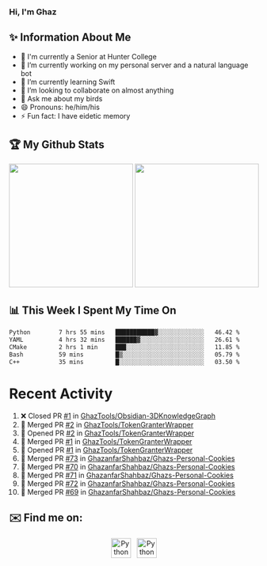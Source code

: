 ### Hi, I'm Ghaz

<!--
**GhazanfarShahbaz/GhazanfarShahbaz** is a ✨ _special_ ✨ repository because its `README.md` (this file) appears on your GitHub profile.

Here are some ideas to get you started:
-->

## ✨ Information About Me 
- 🏫 I'm currently a Senior at Hunter College 
- 🔭 I’m currently working on my personal server and a natural language bot
- 🌱 I’m currently learning Swift 
- 👯 I’m looking to collaborate on almost anything
- 💬 Ask me about my birds
- 😄 Pronouns: he/him/his
- ⚡ Fun fact: I have eidetic memory


## 🏆 My Github Stats
<div>
    <img height="250em" src="https://github-readme-stats.vercel.app/api?username=GhazanfarShahbaz&theme=tokyonight&show_icons=true&hide_border=true&&count_private=true&include_all_commits=true" />
    <img height="250em" src="https://github-readme-stats.vercel.app/api/top-langs/?username=GhazanfarShahbaz&theme=tokyonight&show_icons=true&hide_border=true&&count_private=true&include_all_commits=true" />
</div>

## 📊 This Week I Spent My Time On
<!--START_SECTION:waka-->

```txt
Python        7 hrs 55 mins   ███████████▓░░░░░░░░░░░░░   46.42 %
YAML          4 hrs 32 mins   ██████▓░░░░░░░░░░░░░░░░░░   26.61 %
CMake         2 hrs 1 min     ███░░░░░░░░░░░░░░░░░░░░░░   11.85 %
Bash          59 mins         █▒░░░░░░░░░░░░░░░░░░░░░░░   05.79 %
C++           35 mins         █░░░░░░░░░░░░░░░░░░░░░░░░   03.50 %
```

<!--END_SECTION:waka-->

#  Recent Activity 
<!--START_SECTION:activity-->
1. ❌ Closed PR [#1](https://github.com/GhazTools/Obsidian-3DKnowledgeGraph/pull/1) in [GhazTools/Obsidian-3DKnowledgeGraph](https://github.com/GhazTools/Obsidian-3DKnowledgeGraph)
2. 🎉 Merged PR [#2](https://github.com/GhazTools/TokenGranterWrapper/pull/2) in [GhazTools/TokenGranterWrapper](https://github.com/GhazTools/TokenGranterWrapper)
3. 💪 Opened PR [#2](https://github.com/GhazTools/TokenGranterWrapper/pull/2) in [GhazTools/TokenGranterWrapper](https://github.com/GhazTools/TokenGranterWrapper)
4. 🎉 Merged PR [#1](https://github.com/GhazTools/TokenGranterWrapper/pull/1) in [GhazTools/TokenGranterWrapper](https://github.com/GhazTools/TokenGranterWrapper)
5. 💪 Opened PR [#1](https://github.com/GhazTools/TokenGranterWrapper/pull/1) in [GhazTools/TokenGranterWrapper](https://github.com/GhazTools/TokenGranterWrapper)
6. 🎉 Merged PR [#73](https://github.com/GhazanfarShahbaz/Ghazs-Personal-Cookies/pull/73) in [GhazanfarShahbaz/Ghazs-Personal-Cookies](https://github.com/GhazanfarShahbaz/Ghazs-Personal-Cookies)
7. 🎉 Merged PR [#70](https://github.com/GhazanfarShahbaz/Ghazs-Personal-Cookies/pull/70) in [GhazanfarShahbaz/Ghazs-Personal-Cookies](https://github.com/GhazanfarShahbaz/Ghazs-Personal-Cookies)
8. 🎉 Merged PR [#71](https://github.com/GhazanfarShahbaz/Ghazs-Personal-Cookies/pull/71) in [GhazanfarShahbaz/Ghazs-Personal-Cookies](https://github.com/GhazanfarShahbaz/Ghazs-Personal-Cookies)
9. 🎉 Merged PR [#72](https://github.com/GhazanfarShahbaz/Ghazs-Personal-Cookies/pull/72) in [GhazanfarShahbaz/Ghazs-Personal-Cookies](https://github.com/GhazanfarShahbaz/Ghazs-Personal-Cookies)
10. 🎉 Merged PR [#69](https://github.com/GhazanfarShahbaz/Ghazs-Personal-Cookies/pull/69) in [GhazanfarShahbaz/Ghazs-Personal-Cookies](https://github.com/GhazanfarShahbaz/Ghazs-Personal-Cookies)
<!--END_SECTION:activity-->



## ✉️ Find me on:
<p align="center">
    <a href="https://www.linkedin.com/in/ghazanfarshahbaz/" target="_blank" rel="noopener noreferrer"> <img src="https://cdn.jsdelivr.net/npm/simple-icons@v3/icons/linkedin.svg" alt="Python" height="40" style="vertical-align:top; margin:4px"></a>
    <a href="mailto:ghazanfarshahbaz2409@gmail.com"> <img src="https://cdn.jsdelivr.net/npm/simple-icons@v3/icons/gmail.svg" alt="Python" height="40" style="vertical-align:top; margin:4px"></a>
</p>

<!-- Themes:
https://github.com/anuraghazra/github-readme-stats/blob/master/themes/README.md -->
